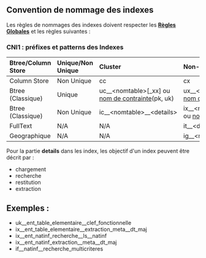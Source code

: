 ## Convention de nommage des indexes

Les règles de nommages des indexes doivent respecter les **[Règles Globales](GlobalRules.md)** et les règles suivantes :

### CNI1 : préfixes et patterns des Indexes

|	Btree/Column Store	|	Unique/Non Unique	|	Cluster	|	Non-Cluster	|
|	:---	|	:---	|	:---	|	:---	|
|	Column Store	|	Non Unique	|	cc	|	cx	|
|	Btree (Classique)	|	Unique	|	uc__\<nomtable\>\[_xx\] ou [nom de contrainte](ConstraintsRules.md)(pk, uk)	|	ux__\<nomtable\>\[_xx] ou [nom de contrainte](ConstraintsRules.md) (pk,uk)	|
|	Btree (Classique)	|	Non Unique	|	ic__\<nomtable>__\<details>	| 	ix__\<nomtable>__\<details> ou [nom de contrainte](ConstraintsRules.md)(fk)	|
|	FullText	|	N/A	|	N/A	| 	it__\<domaine>__\<details> 	|
|	Geographique	|	N/A	|	N/A	| 	ig__\<nomtable>__\<details> 	|



Pour la partie **details** dans les index, les objectif d'un index peuvent être décrit par : 

- chargement
- recherche
- restitution
- extraction


## Exemples :
- uk__ent_table_elementaire__clef_fonctionnelle
- ix__ent_table_elementaire__extraction_meta__dt_maj
- ix__ent_natinf_recherche__ls__natinf
- ix__ent_natinf_extraction__meta__dt_maj
- if__natinf__recherche_multicriteres

